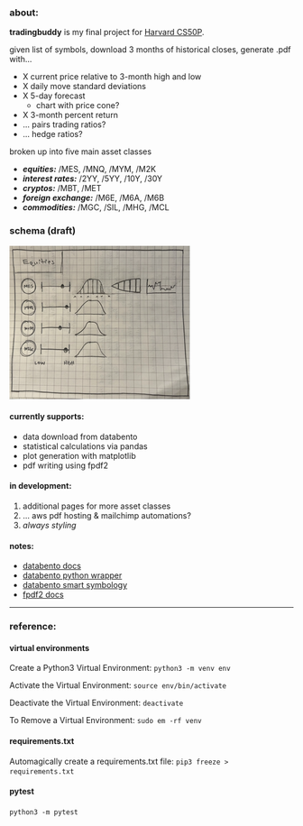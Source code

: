 ### about:
**tradingbuddy** is my final project for [Harvard CS50P](https://www.edx.org/course/cs50s-introduction-to-programming-with-python).

given list of symbols, download 3 months of historical closes, generate .pdf with...

* X current price relative to 3-month high and low
* X daily move standard deviations
* X 5-day forecast
    * chart with price cone?
* X 3-month percent return
* ... pairs trading ratios?
* ... hedge ratios?

broken up into five main asset classes
* ***equities:*** /MES, /MNQ, /MYM, /M2K
* ***interest rates:*** /2YY, /5YY, /10Y, /30Y
* ***cryptos:*** /MBT, /MET
* ***foreign exchange:*** /M6E, /M6A, /M6B
* ***commodities:*** /MGC, /SIL, /MHG, /MCL

### schema (draft)
![alt text](static/schema.png)

#### currently supports:
* data download from databento
* statistical calculations via pandas
* plot generation with matplotlib
* pdf writing using fpdf2

#### in development:
1. additional pages for more asset classes
2. ... aws pdf hosting & mailchimp automations?
3. _always styling_

#### notes:
* [databento docs](https://docs.databento.com/)
* [databento python wrapper](https://bit.ly/3Iu88pi)
* [databento smart symbology](https://bit.ly/3ilxrza)
* [fpdf2 docs](https://pyfpdf.github.io/fpdf2/index.html)

***
### reference:

#### virtual environments
Create a Python3 Virtual Environment: 
```python3 -m venv env```

Activate the Virtual Environment:
```source env/bin/activate```

Deactivate the Virtual Environment:
```deactivate```

To Remove a Virtual Environment:
```sudo em -rf venv```

#### requirements.txt
Automagically create a requirements.txt file:
```pip3 freeze > requirements.txt```

#### pytest
```python3 -m pytest```
